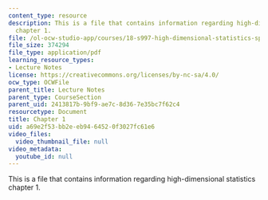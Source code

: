 ```yaml
---
content_type: resource
description: This is a file that contains information regarding high-dimensional statistics
  chapter 1.
file: /ol-ocw-studio-app/courses/18-s997-high-dimensional-statistics-spring-2015/a69e2f53bb2eeb9464520f3027fc61e6_MIT18_S997S15_Chapter1.pdf
file_size: 374294
file_type: application/pdf
learning_resource_types:
- Lecture Notes
license: https://creativecommons.org/licenses/by-nc-sa/4.0/
ocw_type: OCWFile
parent_title: Lecture Notes
parent_type: CourseSection
parent_uid: 2413817b-9bf9-ae7c-8d36-7e35bc7f62c4
resourcetype: Document
title: Chapter 1
uid: a69e2f53-bb2e-eb94-6452-0f3027fc61e6
video_files:
  video_thumbnail_file: null
video_metadata:
  youtube_id: null
---
```

This is a file that contains information regarding high-dimensional statistics chapter 1.